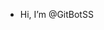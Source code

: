 - Hi, I’m @GitBotSS


<!---
GitBotSS/GitBotSS is a ✨ special ✨ repository because its `README.md` (this file) appears on your GitHub profile.
You can click the Preview link to take a look at your changes.
--->
